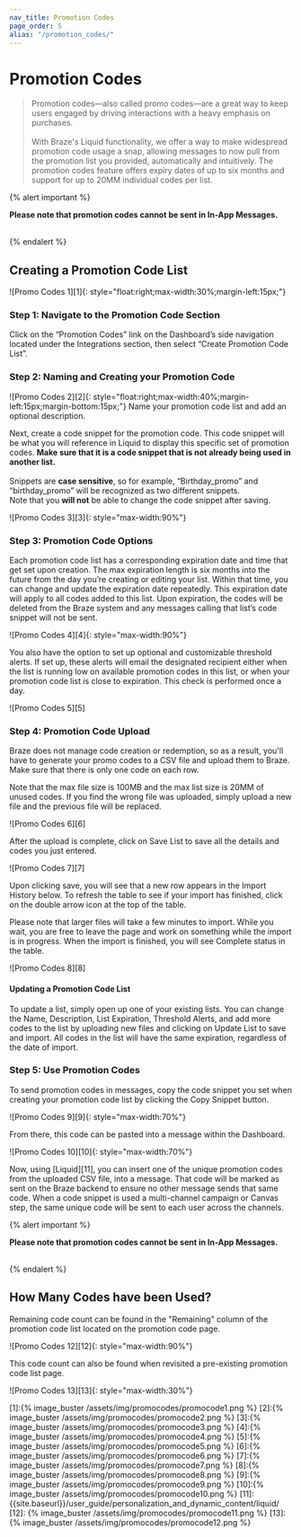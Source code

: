 ```yaml
---
nav_title: Promotion Codes
page_order: 5
alias: "/promotion_codes/"
---
```


# Promotion Codes

> Promotion codes—also called promo codes—are a great way to keep users engaged by driving interactions with a heavy emphasis on purchases. <br><br>With Braze's Liquid functionality, we offer a way to make widespread promotion code usage a snap, allowing messages to now pull from the promotion list you provided, automatically and intuitively. The promotion codes feature offers expiry dates of up to six months and support for up to 20MM individual codes per list.

{% alert important %}

__Please note that promotion codes cannot be sent in In-App Messages.__
<br><br>

{% endalert %}

## Creating a Promotion Code List

![Promo Codes 1][1]{: style="float:right;max-width:30%;margin-left:15px;"}
### Step 1: Navigate to the Promotion Code Section

Click on the “Promotion Codes” link on the Dashboard’s side navigation located under the Integrations section, then select “Create Promotion Code List”.

### Step 2: Naming and Creating your Promotion Code
![Promo Codes 2][2]{: style="float:right;max-width:40%;margin-left:15px;margin-bottom:15px;"}
Name your promotion code list and add an optional description.

Next, create a code snippet for the promotion code. This code snippet will be what you will reference in Liquid to display this specific set of promotion codes. __Make sure that it is a code snippet that is not already being used in another list.__<br><br> Snippets are __case sensitive__, so for example, “Birthday_promo” and “birthday_promo” will be recognized as two different snippets. <br>Note that you __will not__ be able to change the code snippet after saving.

![Promo Codes 3][3]{: style="max-width:90%"}

### Step 3: Promotion Code Options

Each promotion code list has a corresponding expiration date and time that get set upon creation. The max expiration length is six months into the future from the day you’re creating or editing your list. Within that time, you can change and update the expiration date repeatedly. This expiration date will apply to all codes added to this list. Upon expiration, the codes will be deleted from the Braze system and any messages calling that list’s code snippet will not be sent.

![Promo Codes 4][4]{: style="max-width:90%"}

You also have the option to set up optional and customizable threshold alerts. If set up, these alerts will email the designated recipient either when the list is running low on available promotion codes in this list, or when your promotion code list is close to expiration. This check is performed once a day.

![Promo Codes 5][5]

### Step 4: Promotion Code Upload

Braze does not manage code creation or redemption, so as a result, you'll have to generate your promo codes to a CSV file and upload them to Braze. Make sure that  there is only one code on each row. 

Note that the max file size is 100MB and the max list size is 20MM of unused codes. If you find the wrong file was uploaded, simply upload a new file and the previous file will be replaced.

![Promo Codes 6][6]

After the upload is complete, click on Save List to save all the details and codes you just entered.

![Promo Codes 7][7]

Upon clicking save, you will see that a new row appears in the Import History below. To refresh the table to see if your import has finished, click on the double arrow icon at the top of the table. 

Please note that larger files will take a few minutes to import. While you wait, you are free to leave the page and work on something while the import is in progress. When the import is finished, you will see Complete status in the table.

![Promo Codes 8][8]

#### Updating a Promotion Code List

To update a list, simply open up one of your existing lists. You can change the Name, Description, List Expiration, Threshold Alerts, and add more codes to the list by uploading new files and clicking on Update List to save and import.
All codes in the list will have the same expiration, regardless of the date of import.

### Step 5: Use Promotion Codes

To send promotion codes in messages, copy the code snippet you set when creating your promotion code list by clicking the Copy Snippet button.

![Promo Codes 9][9]{: style="max-width:70%"}

From there, this code can be pasted into a message within the Dashboard.

![Promo Codes 10][10]{: style="max-width:70%"}

Now, using [Liquid][11], you can insert one of the unique promotion codes from the uploaded CSV file, into a message. That code will be marked as sent on the Braze backend to ensure no other message sends that same code. When a code snippet is used a multi-channel campaign or Canvas step, the same unique code will be sent to each user across the channels.

{% alert important %}

__Please note that promotion codes cannot be sent in In-App Messages.__
<br><br>

{% endalert %}

## How Many Codes have been Used?

Remaining code count can be found in the "Remaining" column of the promotion code list located on the promotion code page.

![Promo Codes 12][12]{: style="max-width:90%"}

This code count can also be found when revisited a pre-existing promotion code list page. 

![Promo Codes 13][13]{: style="max-width:30%"}

[1]:{% image_buster /assets/img/promocodes/promocode1.png %}
[2]:{% image_buster /assets/img/promocodes/promocode2.png %}
[3]:{% image_buster /assets/img/promocodes/promocode3.png %}
[4]:{% image_buster /assets/img/promocodes/promocode4.png %}
[5]:{% image_buster /assets/img/promocodes/promocode5.png %}
[6]:{% image_buster /assets/img/promocodes/promocode6.png %}
[7]:{% image_buster /assets/img/promocodes/promocode7.png %}
[8]:{% image_buster /assets/img/promocodes/promocode8.png %}
[9]:{% image_buster /assets/img/promocodes/promocode9.png %}
[10]:{% image_buster /assets/img/promocodes/promocode10.png %}
[11]: {{site.baseurl}}/user_guide/personalization_and_dynamic_content/liquid/
[12]: {% image_buster /assets/img/promocodes/promocode11.png %}
[13]: {% image_buster /assets/img/promocodes/promocode12.png %}






